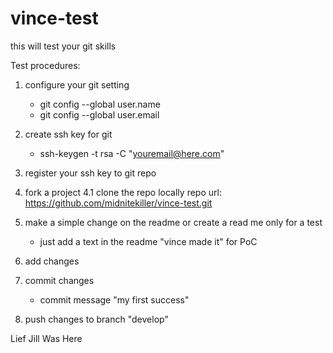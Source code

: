 # vince-test
this will test your git skills



Test procedures:

1. configure your git setting
	- git config --global user.name
	- git config --global user.email

2. create ssh key for git
	- ssh-keygen -t rsa -C "youremail@here.com"
3. register your ssh key to git repo

4. fork a project
4.1 clone the repo locally
	repo url: https://github.com/midnitekiller/vince-test.git
5. make a simple change on the readme or create a read me only for a test
	- just add a text in the readme "vince made it" for PoC
6. add changes
7. commit changes 
	- commit message "my first success"
8. push changes to branch "develop"

Lief Jill Was Here